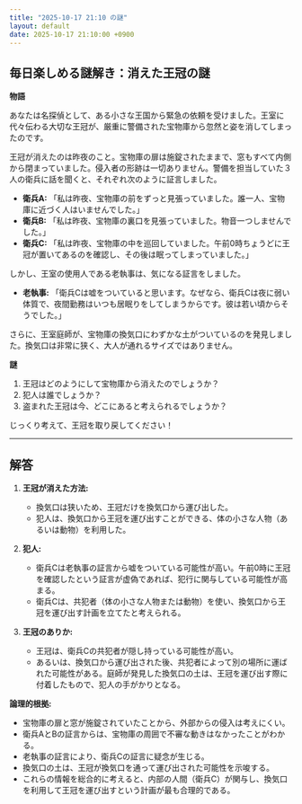 ```yaml
---
title: "2025-10-17 21:10 の謎"
layout: default
date: 2025-10-17 21:10:00 +0900
---
```

## 毎日楽しめる謎解き：消えた王冠の謎

**物語**

あなたは名探偵として、ある小さな王国から緊急の依頼を受けました。王室に代々伝わる大切な王冠が、厳重に警備された宝物庫から忽然と姿を消してしまったのです。

王冠が消えたのは昨夜のこと。宝物庫の扉は施錠されたままで、窓もすべて内側から閉まっていました。侵入者の形跡は一切ありません。警備を担当していた３人の衛兵に話を聞くと、それぞれ次のように証言しました。

*   **衛兵A:** 「私は昨夜、宝物庫の前をずっと見張っていました。誰一人、宝物庫に近づく人はいませんでした。」
*   **衛兵B:** 「私は昨夜、宝物庫の裏口を見張っていました。物音一つしませんでした。」
*   **衛兵C:** 「私は昨夜、宝物庫の中を巡回していました。午前0時ちょうどに王冠が置いてあるのを確認し、その後は眠ってしまっていました。」

しかし、王室の使用人である老執事は、気になる証言をしました。

*   **老執事:** 「衛兵Cは嘘をついていると思います。なぜなら、衛兵Cは夜に弱い体質で、夜間勤務はいつも居眠りをしてしまうからです。彼は若い頃からそうでした。」

さらに、王室庭師が、宝物庫の換気口にわずかな土がついているのを発見しました。換気口は非常に狭く、大人が通れるサイズではありません。

**謎**

1.  王冠はどのようにして宝物庫から消えたのでしょうか？
2.  犯人は誰でしょうか？
3.  盗まれた王冠は今、どこにあると考えられるでしょうか？

じっくり考えて、王冠を取り戻してください！

---

## 解答

1.  **王冠が消えた方法:**
    *   換気口は狭いため、王冠だけを換気口から運び出した。
    *   犯人は、換気口から王冠を運び出すことができる、体の小さな人物（あるいは動物）を利用した。

2.  **犯人:**
    *   衛兵Cは老執事の証言から嘘をついている可能性が高い。午前0時に王冠を確認したという証言が虚偽であれば、犯行に関与している可能性が高まる。
    *   衛兵Cは、共犯者（体の小さな人物または動物）を使い、換気口から王冠を運び出す計画を立てたと考えられる。

3.  **王冠のありか:**
    *   王冠は、衛兵Cの共犯者が隠し持っている可能性が高い。
    *   あるいは、換気口から運び出された後、共犯者によって別の場所に運ばれた可能性がある。庭師が発見した換気口の土は、王冠を運び出す際に付着したもので、犯人の手がかりとなる。

**論理的根拠:**

*   宝物庫の扉と窓が施錠されていたことから、外部からの侵入は考えにくい。
*   衛兵AとBの証言からは、宝物庫の周囲で不審な動きはなかったことがわかる。
*   老執事の証言により、衛兵Cの証言に疑念が生じる。
*   換気口の土は、王冠が換気口を通って運び出された可能性を示唆する。
*   これらの情報を総合的に考えると、内部の人間（衛兵C）が関与し、換気口を利用して王冠を運び出すという計画が最も合理的である。

